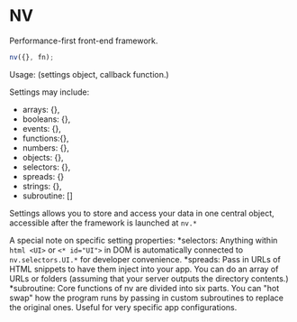 # NV
Performance-first front-end framework.

```javascript
nv({}, fn);
```
Usage: (settings object, callback function.)

Settings may include:
* arrays: {},
* booleans: {},
* events: {},
* functions:{},
* numbers: {},
* objects: {},
* selectors: {},
* spreads: {}
* strings: {},
* subroutine: []

Settings allows you to store and access your data in one central object, accessible after the framework is launched at `nv.*`

A special note on specific setting properties:
*selectors: Anything within ```html
<UI>``` or `<* id="UI">` in DOM is automatically connected to `nv.selectors.UI.*` for developer convenience.
*spreads: Pass in URLs of HTML snippets to have them inject into your app. You can do an array of URLs or folders (assuming that your server outputs the directory contents.)
*subroutine: Core functions of nv are divided into six parts. You can "hot swap" how the program runs by passing in custom subroutines to replace the original ones. Useful for very specific app configurations.

